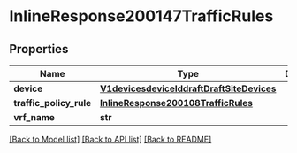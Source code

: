 # InlineResponse200147TrafficRules

## Properties
Name | Type | Description | Notes
------------ | ------------- | ------------- | -------------
**device** | [**V1devicesdeviceIddraftDraftSiteDevices**](V1devicesdeviceIddraftDraftSiteDevices.md) |  | [optional] 
**traffic_policy_rule** | [**InlineResponse200108TrafficRules**](InlineResponse200108TrafficRules.md) |  | [optional] 
**vrf_name** | **str** |  | [optional] 

[[Back to Model list]](../README.md#documentation-for-models) [[Back to API list]](../README.md#documentation-for-api-endpoints) [[Back to README]](../README.md)

